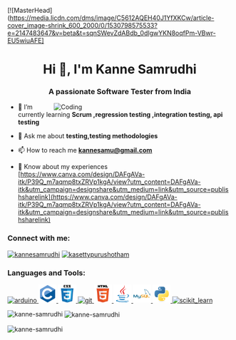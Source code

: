 [![MasterHead](https://media.licdn.com/dms/image/C5612AQEH40J1YfXKCw/article-cover_image-shrink_600_2000/0/1530798575533?e=2147483647&v=beta&t=sqnSWevZdABdb_0dIgwYKN8oqfPm-VBwr-EU5wiuAFE]
<h1 align="center">Hi 👋, I'm Kanne Samrudhi</h1>
<h3 align="center">A passionate Software Tester from India</h3>
<img align="right" alt="Coding" width="400" src="https://digiyosys.com/wp-content/uploads/2022/05/Software-code-testing.gif">




- 🌱 I’m currently learning **Scrum ,regression testing ,integration testing, api testing**

- 💬 Ask me about **testing,testing methodologies**

- 📫 How to reach me **kannesamu@gmail.com**

- 📄 Know about my experiences [https://www.canva.com/design/DAFgAVa-itk/P39Q_m7aqmp8txZRVp1kgA/view?utm_content=DAFgAVa-itk&utm_campaign=designshare&utm_medium=link&utm_source=publishsharelink](https://www.canva.com/design/DAFgAVa-itk/P39Q_m7aqmp8txZRVp1kgA/view?utm_content=DAFgAVa-itk&utm_campaign=designshare&utm_medium=link&utm_source=publishsharelink)

<h3 align="left">Connect with me:</h3>
<p align="left">
<a href="https://linkedin.com/in/kannesamrudhi" target="blank"><img align="center" src="https://raw.githubusercontent.com/rahuldkjain/github-profile-readme-generator/master/src/images/icons/Social/linked-in-alt.svg" alt="kannesamrudhi" height="30" width="40" /></a>
<a href="https://kaggle.com/kasettypurushotham" target="blank"><img align="center" src="https://raw.githubusercontent.com/rahuldkjain/github-profile-readme-generator/master/src/images/icons/Social/kaggle.svg" alt="kasettypurushotham" height="30" width="40" /></a>
</p>

<h3 align="left">Languages and Tools:</h3>
<p align="left"> <a href="https://www.arduino.cc/" target="_blank" rel="noreferrer"> <img src="https://cdn.worldvectorlogo.com/logos/arduino-1.svg" alt="arduino" width="40" height="40"/> </a> <a href="https://www.cprogramming.com/" target="_blank" rel="noreferrer"> <img src="https://raw.githubusercontent.com/devicons/devicon/master/icons/c/c-original.svg" alt="c" width="40" height="40"/> </a> <a href="https://www.w3schools.com/css/" target="_blank" rel="noreferrer"> <img src="https://raw.githubusercontent.com/devicons/devicon/master/icons/css3/css3-original-wordmark.svg" alt="css3" width="40" height="40"/> </a> <a href="https://git-scm.com/" target="_blank" rel="noreferrer"> <img src="https://www.vectorlogo.zone/logos/git-scm/git-scm-icon.svg" alt="git" width="40" height="40"/> </a> <a href="https://www.w3.org/html/" target="_blank" rel="noreferrer"> <img src="https://raw.githubusercontent.com/devicons/devicon/master/icons/html5/html5-original-wordmark.svg" alt="html5" width="40" height="40"/> </a> <a href="https://www.java.com" target="_blank" rel="noreferrer"> <img src="https://raw.githubusercontent.com/devicons/devicon/master/icons/java/java-original.svg" alt="java" width="40" height="40"/> </a> <a href="https://www.mysql.com/" target="_blank" rel="noreferrer"> <img src="https://raw.githubusercontent.com/devicons/devicon/master/icons/mysql/mysql-original-wordmark.svg" alt="mysql" width="40" height="40"/> </a> <a href="https://www.python.org" target="_blank" rel="noreferrer"> <img src="https://raw.githubusercontent.com/devicons/devicon/master/icons/python/python-original.svg" alt="python" width="40" height="40"/> </a> <a href="https://scikit-learn.org/" target="_blank" rel="noreferrer"> <img src="https://upload.wikimedia.org/wikipedia/commons/0/05/Scikit_learn_logo_small.svg" alt="scikit_learn" width="40" height="40"/> </a> </p>

<p><img align="left" src="https://github-readme-stats.vercel.app/api/top-langs?username=kanne-samrudhi&show_icons=true&locale=en&layout=compact" alt="kanne-samrudhi" /></p>

<p>&nbsp;<img align="center" src="https://github-readme-stats.vercel.app/api?username=kanne-samrudhi&show_icons=true&locale=en" alt="kanne-samrudhi" /></p>

<p><img align="center" src="https://github-readme-streak-stats.herokuapp.com/?user=kanne-samrudhi&" alt="kanne-samrudhi" /></p>
